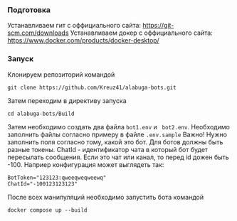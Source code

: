 ### Подготовка
Устанавливаем гит с оффициального сайта: https://git-scm.com/downloads
Устанавливаем докер с оффициального сайта: https://www.docker.com/products/docker-desktop/

### Запуск
Клонируем репозиторий командой
```
git clone https://github.com/Kreuz41/alabuga-bots.git
```

Затем переходим в директиву запуска
```
cd alabuga-bots/Build
```

Затем необходимо создать два файла ```bot1.env```  и ``` bot2.env```. Необходимо заполнить файлы согласно примеру в файле ```.env.sample```
Важно! Нужно заполнить поля согласно тому, какой это бот. Для ботов должны быть разные токены. ChatId - идентификатор чата в который бот будет пересылать сообщения. Если это чат или канал, то перед id дожен быть -100. Наприер конфигурация может выглядеть так:
```
BotToken="123123:qweeqweqweewq"
ChatId="-100123123123"
```

После всех манипуляций необходимо запустить бота командой
```
docker compose up --build
```
